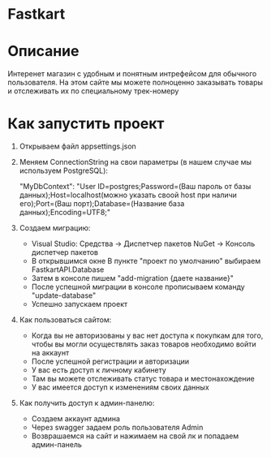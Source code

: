 # Fastkart

# Описание 

  Интеренет магазин с удобным и понятным интрефейсом для обычного пользователя. На этом сайте мы можете полноценно заказывать товары и отслеживать их по специальному трек-номеру

# Как запустить проект 

  1. Открываем файл appsettings.json
  2. Меняем ConnectionString на свои параметры (в нашем случае мы используем PostgreSQL):

       "MyDbContext": "User ID=postgres;Password=(Ваш пароль от базы данных);Host=localhost(можно указать своой host при наличи его);Port=(Ваш порт);Database=(Название база данных);Encoding=UTF8;"
  4. Создаем миграцию:
       - Visual Studio: Средства -> Диспетчер пакетов NuGet -> Консоль диспетчер пакетов
       - В открывшимся окне В пункте "проект по умолчанию" выбираем FastkartAPI.Database
       - Затем в консоле пишем "add-migration {даете название}"
       - После успешной миграции в консоле прописываем команду "update-database"
       - Успешно запускаем проект
  5. Как пользоваться сайтом:
       - Когда вы не авторизованы у вас нет доступа к покупкам для того, чтобы вы могли осуществлять заказ товаров необходимо войти на аккаунт
       - После успешной регистрации и авторизации
       - У вас есть доступ к личному кабинету
       - Там вы можете отслеживать статус товара и местонахождение
       - У вас имеется доступ к изменениям своих данных
  6. Как получить доступ к админ-панелю:
       - Создаем аккаунт админа
       - Через swagger задаем роль пользователя Admin
       - Возврашаемся на сайт и нажимаем на свой лк и попадаем админ-панель
  
